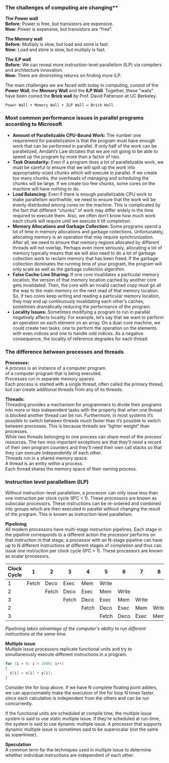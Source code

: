 ### The challenges of computing are changing**

**The Power wall**\
**Before:** Power is free, but transistors are expensive.\
**Now:** Power is expensive, but transistors are “free”.

**The Memory wall**\
**Before:** Multiply is slow, but load and store is fast.\
**Now:** Load and store is slow, but multiply is fast.

**The ILP wall**\
**Before:** We can reveal more instruction-level parallelism (ILP) via compilers and architecture innovation.\
**Now:** There are diminishing returns on finding more ILP.

The main challenges we are faced with today in computing, consist of the **Power Wall**, the **Memory Wall** and the **ILP Wall**. Together, these "walls" have been coined the **Brick wall** by Prof. David Patterson at UC Berkeley.

`Power Wall + Memory Wall + ILP Wall = Brick Wall`

### Most common performance issues in parallel programs according to Microsoft

- **Amount of Parallelizable CPU-Bound Work:** The number one requirement for parallelization is that the program must have enough work that can be performed in parallel. If only half of the work can be parallelized, Amdahl’s Law dictates that we are not going to be able to speed up the program by more than a factor of two. 
- **Task Granularity:** Even if a program does a lot of parallelizable work, we must be careful to ensure that we will split up the work into appropriately-sized chunks which will execute in parallel. If we create too many chunks, the overheads of managing and scheduling the chunks will be large. If we create too few chunks, some cores on the machine will have nothing to do.
- **Load Balancing:** Even if there is enough parallelizable CPU work to make parallelism worthwhile, we need to ensure that the work will be evenly distributed among cores on the machine. This is complicated by the fact that different “chunks” of work may differ widely in the time required to execute them. Also, we often don’t know how much work each chunk will require until we execute it till completion.
- **Memory Allocations and Garbage Collection:** Some programs spend a lot of time in memory allocations and garbage collections. Unfortunately, allocating memory is an operation that may require synchronization. After all, we need to ensure that memory regions allocated by different threads will not overlap. Perhaps even more seriously, allocating a lot of memory typically means that we will also need to do a lot of garbage collection work to reclaim memory that has been freed. If the garbage collection dominates the running time of your program, the program will only scale as well as the garbage collection algorithm.
- **False Cache-Line Sharing:** If one core invalidates a particular memory location, the version of that memory location cached by another core gets invalidated. Then, the core with an invalid cached copy must go all the way to the main memory on the next read of that memory location. So, if two cores keep writing and reading a particular memory location, they may end up continuously invalidating each other’s caches, sometimes dramatically reducing the performance of the program.
- **Locality Issues:** Sometimes modifying a program to run in parallel negatively affects locality. For example, let’s say that we want to perform an operation on each element on an array. On a dual-core machine, we could create two tasks: one to perform the operation on the elements with even indices and one to handle odd indices. As a negative consequence, the locality of reference degrades for each thread. 

### The difference between processes and threads

**Processes:**\
A process is an instance of a computer program.\
of a computer program that is being executed.\
Processes run in separate memory spaces.\
Each process is started with a single thread, often called the primary thread, but can create additional threads from any of its threads.

**Threads:**\
Threading provides a mechanism for programmers to divide their programs into more or less independent tasks with the property that when one thread is blocked another thread can be run. Furthermore, in most systems it’s possible to switch between threads much faster than it’s possible to switch between processes. This is because threads are “lighter weight” than processes.\
While two threads belonging to one process can share most of the process’ resources. The two mos important exceptions are that they’ll need a record of their own program counters
and they’ll need their own call stacks so that they can execute independently of each
other.\
Threads run in a shared memory space.\
A thread is an entity within a process.\
Each thread shares the memory space of their owning process.

### Instruction level parallellism (ILP)

Without instruction-level parallelism, a processor can only issue less than one instruction per clock cycle (IPC < 1). These processors are known as subscalar processors. These instructions can be re-ordered and combined into groups which are then executed in parallel without changing the result of the program. This is known as instruction-level parallelism.

**Pipelining**\
All modern processors have multi-stage instruction pipelines. Each stage in the pipeline corresponds to a different action the processor performs on that instruction in that stage; a processor with an N-stage pipeline can have up to N different instructions at different stages of completion and thus can issue one instruction per clock cycle (IPC = 1). These processors are known as scalar processors.

| Clock Cycle | 1     | 2     | 3     | 4     | 5     | 6     | 7     | 8     | 9     |
|-------------|-------|-------|-------|-------|-------|-------|-------|-------|-------|
| 1           | Fetch | Deco  | Exec  | Mem   | Write |       |       |       |       |
| 2           |       | Fetch | Deco  | Exec  | Mem   | Write |       |       |       |
| 3           |       |       | Fetch | Deco  | Exec  | Mem   | Write |       |       |
| 2           |       |       |       | Fetch | Deco  | Exec  | Mem   | Write |       |
| 3           |       |       |       |       | Fetch | Deco  | Exec  | Mem   | Write |
*Pipelining takes advantage of the computer's ability to run different instructions at the same time.*

**Multiple issue**\
Multiple issue processors replicate functional
units and try to simultaneously execute different instructions in a program.
```C
for (i = 0; i < 1000; i++)
{
  z[i] = x[i] + y[i];
}
```
Consider the for loop above. If we have N complete floating point adders, we can approximately make the execution of the for loop N times faster, since each calculation is independent from the others and can be run concurrently.

If the functional units are scheduled at compile time, the multiple issue system is said to use static multiple issue. If they’re scheduled at run-time, the system is said to use dynamic multiple issue. A processor that supports dynamic multiple issue is sometimes said to be superscalar (not the same as superlinear).

**Speculation**\
A common term for the techniques used in multiple issue to determine whether individual instructions are independent of each other.